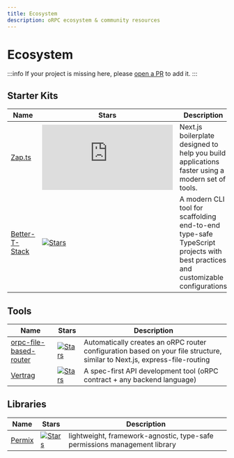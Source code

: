 ```yaml
---
title: Ecosystem
description: oRPC ecosystem & community resources
---
```


# Ecosystem

:::info
If your project is missing here, please [open a PR](https://github.com/unnoq/orpc/edit/main/apps/content/docs/ecosystem.md) to add it.
:::

## Starter Kits

| Name                                                                      | Stars                                                                                                                                                    | Description                                                                                                                    |
| ------------------------------------------------------------------------- | -------------------------------------------------------------------------------------------------------------------------------------------------------- | ------------------------------------------------------------------------------------------------------------------------------ |
| [Zap.ts](https://zap-ts.alexandretrotel.org/)                             | [![Stars](https://img.shields.io/github/stars/alexandretrotel/zap.ts?style=flat)](https://github.com/alexandretrotel/zap.ts)                             | Next.js boilerplate designed to help you build applications faster using a modern set of tools.                                |
| [Better-T-Stack](https://github.com/AmanVarshney01/create-better-t-stack) | [![Stars](https://img.shields.io/github/stars/AmanVarshney01/create-better-t-stack?style=flat)](https://github.com/AmanVarshney01/create-better-t-stack) | A modern CLI tool for scaffolding end-to-end type-safe TypeScript projects with best practices and customizable configurations |

## Tools

| Name                                                                        | Stars                                                                                                                                        | Description                                                                                                               |
| --------------------------------------------------------------------------- | -------------------------------------------------------------------------------------------------------------------------------------------- | ------------------------------------------------------------------------------------------------------------------------- |
| [orpc-file-based-router](https://github.com/zeeeeby/orpc-file-based-router) | [![Stars](https://img.shields.io/github/stars/zeeeeby/orpc-file-based-router?style=flat)](https://github.com/zeeeeby/orpc-file-based-router) | Automatically creates an oRPC router configuration based on your file structure, similar to Next.js, express-file-routing |
| [Vertrag](https://github.com/Quatton/vertrag)                               | [![Stars](https://img.shields.io/github/stars/Quatton/vertrag?style=flat)](https://github.com/Quatton/vertrag)                               | A spec-first API development tool (oRPC contract + any backend language)                                                  |

## Libraries

| Name                                  | Stars                                                                                                        | Description                                                               |
| ------------------------------------- | ------------------------------------------------------------------------------------------------------------ | ------------------------------------------------------------------------- |
| [Permix](https://permix.letstri.dev/) | [![Stars](https://img.shields.io/github/stars/letstri/permix?style=flat)](https://github.com/letstri/permix) | lightweight, framework-agnostic, type-safe permissions management library |
